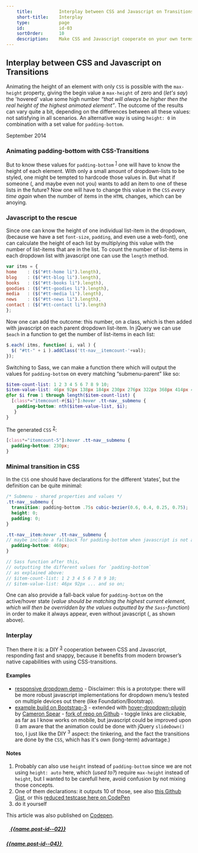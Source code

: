 ```yaml
---
    title:          Interplay between CSS and Javascript on Transitions
    short-title:    Interplay
    type:           page
    id:             id-03
    sortOrder:      10
    description:    Make CSS and Javascript cooperate on your own terms
---
```


## Interplay between CSS and Javascript on Transitions

<span class="dropcap">A</span>nimating the height of an element with only `CSS` is possible with the `max-height` property, giving the begin value a `max-height` of zero and (_let's say_) the 'hovered' value some high number _“that will always be higher then the real height of the highest animated element”_. The outcome of the results can vary quite a bit, depending on the differences between all these values: not satisfying in all scenarios. An alternative way is using `height: 0` in combination with a set value for `padding-bottom`.
<p class="publication-list__item__meta"><time datetime="2014-09-23">September 2014</time></p>

### Animating padding-bottom with CSS-Transitions
But to know these values for `padding-bottom` <sup><a href="#note-1" class="sup-link" id="supLink1">1</a></sup> one will have to know the height of each element. With only a small amount of dropdown-lists to be styled, one might be tempted to hardcode those values in. But what if someone (, and maybe even not you) wants to add an item to one of these lists in the future? Now one will have to change this value in the `CSS` _every time again_ when the number of items in the `HTML` changes, which can be anoying.

### Javascript to the rescue
Since one can know the height of one individual list-item in the dropdown, (because we have a set `font-size`, `padding`, and even use a web-font), one can calculate the height of each list by multiplying this value with the number of list-items that are in the list. To count the number of list-items in each dropdown list with javascript one can use the `length` method.


```javascript
var itms = {
home    : ($("#tt-home li").length),
blog    : ($("#tt-blog li").length),
books   : ($("#tt-books li").length),
goodies : ($("#tt-goodies li").length),
media   : ($("#tt-media li").length),
news    : ($("#tt-news li").length),
contact : ($("#tt-contact li").length)
};

```

Now one can add the outcome: this number, on a class, which is then added with javascript on each parent dropdown list-item. In jQuery we can use `$each` in a function to get the number of list-items in each list:

```javascript
$.each( itms, function( i, val ) {
  $( "#tt-" + i ).addClass('tt-nav__itemcount-'+val);
});

```

Switching to Sass, we can make a function there which will output the values for `padding-bottom` on every matching “submenu-parent” like so:


```scss
$item-count-list: 1 2 3 4 5 6 7 8 9 10;
$item-value-list: 46px 92px 138px 184px 230px 276px 322px 368px 414px 460px;
@for $i from 1 through length($item-count-list) {
  [class*="itemcount-#{$i}"]:hover .tt-nav__submenu {
    padding-bottom: nth($item-value-list, $i);
   }
}
```

The generated `CSS` <sup><a href="#note-2" class="sup-link" id="supLink2">2</a></sup>:

```css
[class*="itemcount-5"]:hover .tt-nav__submenu {
  padding-bottom: 230px;
}
```

### Minimal transition in CSS
In the `CSS` one should have declarations for the different ‘states’, but the definition can be quite minimal:

```scss
/* Submenu - shared properties and values */
.tt-nav__submenu {
  transition: padding-bottom .75s cubic-bezier(0.6, 0.4, 0.25, 0.75);
  height: 0;
  padding: 0;
}

.tt-nav__item:hover .tt-nav__submenu {
// maybe include a fallback for padding-bottom when javascript is not available:
  padding-bottom: 460px;
}

// Sass function after this,
// outputting the different values for `padding-bottom`
// as explained above:
// $item-count-list: 1 2 3 4 5 6 7 8 9 10;
// $item-value-list: 46px 92px ... and so on;

```

One can also provide a fall-back value for `padding-bottom` on the active/hover state (_value should be matching the highest current element, which will then be overridden by the values outputted by the `Sass`-function_) in order to make it always appear, even without javascript (, as shown above).

### Interplay
Then there it is: a DIY <sup><a href="#note-3" class="sup-link" id="supLink3">3</a></sup> cooperation between CSS and Javascript, responding fast and snappy, because it benefits from modern browser’s native capabilities with using CSS-transitions.

#### Examples
- [responsive dropdown demo](http://codepen.io/atelierbram/pen/AHwyr) - Disclaimer: this is a prototype: there will be more robust javascript implementations for dropdown menu’s tested on multiple devices out there (like Foundation/Bootstrap).
- [example build on Bootstrap-3](http://codepen.io/atelierbram/pen/vymHL/) -  extended with [hover-dropdown-plugin](https://github.com/CWSpear/bootstrap-hover-dropdown) by [Cameron Spear](http://cameronspear.com/blog/bootstrap-dropdown-on-hover-plugin/) - [fork of repo on Github](https://github.com/atelierbram/bootstrap-hover-dropdown) - toggle links are clickable, as far as I know works on mobile, but javascript could be improved upon (I am aware that the animation could be done with jQuery `slideDown()` too, I just like the DIY <sup>3</sup> aspect: the tinkering, and the fact the transitions are done by the `CSS`, which has it's own (long-term) advantage.)

#### Notes
1. <span id="note-1">Probably can also use `height` instead of `padding-bottom` since we are not using `height: auto` here, which (_used to?_)
require `max-height` instead of `height`, but I wanted to be carefull here, avoid confusion by not mixing those concepts.</span>
1. <span id="note-2">One of them declarations: it outputs 10 of those, see also [this Github Gist](https://gist.github.com/atelierbram/a88e3811173bb9d75b40), or this [reduced testcase here on CodePen](http://codepen.io/atelierbram/pen/CBLaw)</span>
1. <span id="note-3">do it yourself</span>

<span class="note">This article was also published on [Codepen](http://codepen.io/atelierbram/post/interplay-css-javascript).</span>

<div class="prevnext">
  <h5><a href="../{{url.post-id--02}}" rel="prev"><i class="icon icon-8 icon-arrow-left"><svg class="shape-icon" viewBox="0 0 8 12" width="8" height="12"><use xlink:href="#shape-arrow-point" transform="rotate(180,4,6)"></use></svg></i> {{name.post-id--02}}</a></h5>
  <h5><a href="../{{url.post-id--04}}" rel="next">{{name.post-id--04}} <i class="icon icon-8 icon-arrow-right"><svg class="shape-icon" viewBox="0 0 8 12" width="8" height="12"><use xlink:href="#shape-arrow-point"></use></svg></i></a></h5>
</div>
